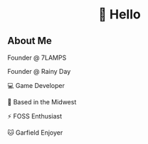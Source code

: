 <h1 align="center">
👋 Hello
</h1>

## About Me

Founder @ 7LAMPS

Founder @ Rainy Day

💻 Game Developer

📍 Based in the Midwest

⚡️ FOSS Enthusiast

🐱 Garfield Enjoyer
